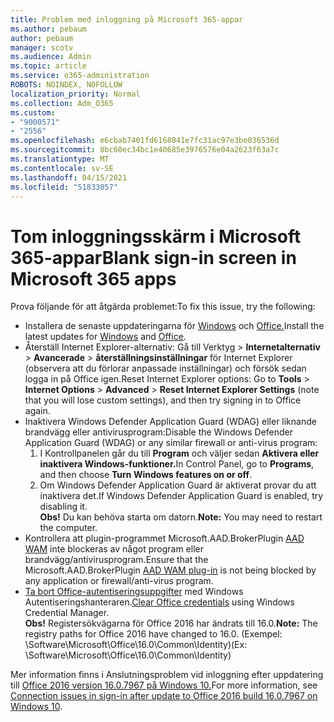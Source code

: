 ```yaml
---
title: Problem med inloggning på Microsoft 365-appar
ms.author: pebaum
author: pebaum
manager: scotv
ms.audience: Admin
ms.topic: article
ms.service: o365-administration
ROBOTS: NOINDEX, NOFOLLOW
localization_priority: Normal
ms.collection: Adm_O365
ms.custom:
- "9000571"
- "2556"
ms.openlocfilehash: e6cbab7401fd6168041e7fc31ac97e3be036536d
ms.sourcegitcommit: 8bc60ec34bc1e40685e3976576e04a2623f63a7c
ms.translationtype: MT
ms.contentlocale: sv-SE
ms.lasthandoff: 04/15/2021
ms.locfileid: "51833057"
---
```

# <a name="blank-sign-in-screen-in-microsoft-365-apps"></a><span data-ttu-id="c9059-102">Tom inloggningsskärm i Microsoft 365-appar</span><span class="sxs-lookup"><span data-stu-id="c9059-102">Blank sign-in screen in Microsoft 365 apps</span></span>

<span data-ttu-id="c9059-103">Prova följande för att åtgärda problemet:</span><span class="sxs-lookup"><span data-stu-id="c9059-103">To fix this issue, try the following:</span></span>
- <span data-ttu-id="c9059-104">Installera de senaste uppdateringarna för [Windows](https://support.microsoft.com/help/4027667/windows-10-update) och [Office.](https://support.office.com/article/update-office-and-your-computer-with-microsoft-update-2ab296f3-7f03-43a2-8e50-46de917611c5)</span><span class="sxs-lookup"><span data-stu-id="c9059-104">Install the latest updates for [Windows](https://support.microsoft.com/help/4027667/windows-10-update) and [Office](https://support.office.com/article/update-office-and-your-computer-with-microsoft-update-2ab296f3-7f03-43a2-8e50-46de917611c5).</span></span>
- <span data-ttu-id="c9059-105">Återställ Internet Explorer-alternativ: Gå till Verktyg   >  **Internetalternativ**  >  **Avancerade**  >  **återställningsinställningar** för Internet Explorer (observera att du förlorar anpassade inställningar) och försök sedan logga in på Office igen.</span><span class="sxs-lookup"><span data-stu-id="c9059-105">Reset Internet Explorer options: Go to **Tools** > **Internet Options** > **Advanced** > **Reset Internet Explorer Settings** (note that you will lose custom settings), and then try signing in to Office again.</span></span>
- <span data-ttu-id="c9059-106">Inaktivera Windows Defender Application Guard (WDAG) eller liknande brandvägg eller antivirusprogram:</span><span class="sxs-lookup"><span data-stu-id="c9059-106">Disable the Windows Defender Application Guard (WDAG) or any similar firewall or anti-virus program:</span></span>
    1. <span data-ttu-id="c9059-107">I Kontrollpanelen går du till **Program** och väljer sedan **Aktivera eller inaktivera Windows-funktioner.**</span><span class="sxs-lookup"><span data-stu-id="c9059-107">In Control Panel, go to **Programs**, and then choose **Turn Windows features on or off**.</span></span>
    2. <span data-ttu-id="c9059-108">Om Windows Defender Application Guard är aktiverat provar du att inaktivera det.</span><span class="sxs-lookup"><span data-stu-id="c9059-108">If Windows Defender Application Guard is enabled, try disabling it.</span></span><br/>
    <span data-ttu-id="c9059-109">**Obs!** Du kan behöva starta om datorn.</span><span class="sxs-lookup"><span data-stu-id="c9059-109">**Note:** You may need to restart the computer.</span></span>
- <span data-ttu-id="c9059-110">Kontrollera att plugin-programmet Microsoft.AAD.BrokerPlugin [AAD WAM](https://docs.microsoft.com/office365/troubleshoot/administration/connection-issue-when-sign-in-office-2016#symptom-1) inte blockeras av något program eller brandvägg/antivirusprogram.</span><span class="sxs-lookup"><span data-stu-id="c9059-110">Ensure that the Microsoft.AAD.BrokerPlugin [AAD WAM plug-in](https://docs.microsoft.com/office365/troubleshoot/administration/connection-issue-when-sign-in-office-2016#symptom-1) is not being blocked by any application or firewall/anti-virus program.</span></span>
- <span data-ttu-id="c9059-111">[Ta bort Office-autentiseringsuppgifter](https://docs.microsoft.com/office/troubleshoot/error-messages/another-account-already-signed-in#step-3-clear-cached-credentials-on-the-computer) med Windows Autentiseringshanteraren.</span><span class="sxs-lookup"><span data-stu-id="c9059-111">[Clear Office credentials](https://docs.microsoft.com/office/troubleshoot/error-messages/another-account-already-signed-in#step-3-clear-cached-credentials-on-the-computer) using Windows Credential Manager.</span></span><br/>
    <span data-ttu-id="c9059-112">**Obs!** Registersökvägarna för Office 2016 har ändrats till 16.0.</span><span class="sxs-lookup"><span data-stu-id="c9059-112">**Note:** The registry paths for Office 2016 have changed to 16.0.</span></span> <span data-ttu-id="c9059-113">(Exempel: \Software\Microsoft\Office\16.0\Common\Identity\)</span><span class="sxs-lookup"><span data-stu-id="c9059-113">(Ex: \Software\Microsoft\Office\16.0\Common\Identity\)</span></span>

<span data-ttu-id="c9059-114">Mer information finns i Anslutningsproblem vid inloggning efter uppdatering till [Office 2016 version 16.0.7967 på Windows 10.](https://docs.microsoft.com/office365/troubleshoot/administration/connection-issue-when-sign-in-office-2016)</span><span class="sxs-lookup"><span data-stu-id="c9059-114">For more information, see [Connection issues in sign-in after update to Office 2016 build 16.0.7967 on Windows 10](https://docs.microsoft.com/office365/troubleshoot/administration/connection-issue-when-sign-in-office-2016).</span></span>